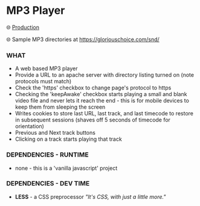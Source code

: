 # MP3 Player
🌐  [Production](https://appcloud9.com/mp3/)

🌐  Sample MP3 directories at https://gloriouschoice.com/snd/

### WHAT
* A web based MP3 player
* Provide a URL to an apache server with directory listing turned on (note protocols must match)
* Check the 'https' checkbox to change page's protocol to https
* Checking the 'keepAwake' checkbox starts playing a small and blank video file and never lets it reach the end - this is for mobile devices to keep them from sleeping the screen
* Writes cookies to store last URL, last track, and last timecode to restore in subsequent sessions (shaves off 5 seconds of timecode for orientation)
* Previous and Next track buttons
* Clicking on a track starts playing that track

### DEPENDENCIES - RUNTIME
* none - this is a 'vanilla javascript' project

### DEPENDENCIES - DEV TIME
* **LESS** - a CSS preprocessor *"It's CSS, with just a little more."*
